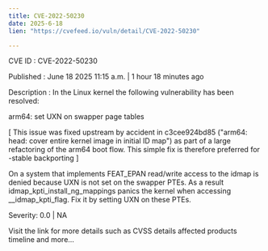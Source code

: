 ```yaml
---
title: CVE-2022-50230
date: 2025-6-18
lien: "https://cvefeed.io/vuln/detail/CVE-2022-50230"

---
```


CVE ID : CVE-2022-50230

Published :  June 18
2025
11:15 a.m. | 1 hour
18 minutes ago

Description : In the Linux kernel
the following vulnerability has been resolved:

arm64: set UXN on swapper page tables

[ This issue was fixed upstream by accident in c3cee924bd85 ("arm64:
  head: cover entire kernel image in initial ID map") as part of a
  large refactoring of the arm64 boot flow. This simple fix is therefore
  preferred for -stable backporting ]

On a system that implements FEAT_EPAN
read/write access to the idmap
is denied because UXN is not set on the swapper PTEs. As a result
idmap_kpti_install_ng_mappings panics the kernel when accessing
__idmap_kpti_flag. Fix it by setting UXN on these PTEs.

Severity: 0.0 | NA

Visit the link for more details
such as CVSS details
affected products
timeline
and more...
